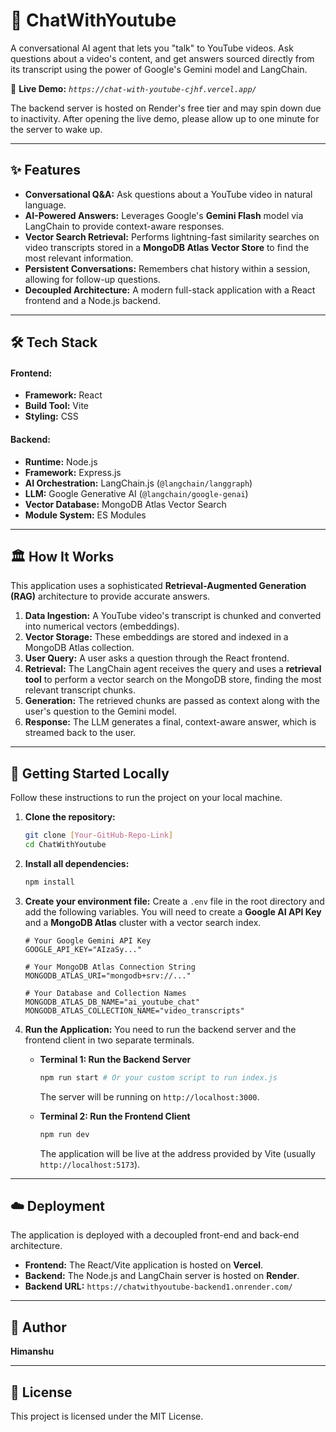 # 💬 ChatWithYoutube

A conversational AI agent that lets you "talk" to YouTube videos. Ask questions about a video's content, and get answers sourced directly from its transcript using the power of Google's Gemini model and LangChain.

🔗 **Live Demo:** *`https://chat-with-youtube-cjhf.vercel.app/`*

The backend server is hosted on Render's free tier and may spin down due to inactivity. After opening the live demo, please allow up to one minute for the server to wake up.

---

## ✨ Features

* **Conversational Q&A:** Ask questions about a YouTube video in natural language.
* **AI-Powered Answers:** Leverages Google's **Gemini Flash** model via LangChain to provide context-aware responses.
* **Vector Search Retrieval:** Performs lightning-fast similarity searches on video transcripts stored in a **MongoDB Atlas Vector Store** to find the most relevant information.
* **Persistent Conversations:** Remembers chat history within a session, allowing for follow-up questions.
* **Decoupled Architecture:** A modern full-stack application with a React frontend and a Node.js backend.

---

## 🛠️ Tech Stack

#### Frontend:
* **Framework:** React
* **Build Tool:** Vite
* **Styling:** CSS

#### Backend:
* **Runtime:** Node.js
* **Framework:** Express.js
* **AI Orchestration:** LangChain.js (`@langchain/langgraph`)
* **LLM:** Google Generative AI (`@langchain/google-genai`)
* **Vector Database:** MongoDB Atlas Vector Search
* **Module System:** ES Modules

---
## 🏛️ How It Works

This application uses a sophisticated **Retrieval-Augmented Generation (RAG)** architecture to provide accurate answers.

1.  **Data Ingestion:** A YouTube video's transcript is chunked and converted into numerical vectors (embeddings).
2.  **Vector Storage:** These embeddings are stored and indexed in a MongoDB Atlas collection.
3.  **User Query:** A user asks a question through the React frontend.
4.  **Retrieval:** The LangChain agent receives the query and uses a **retrieval tool** to perform a vector search on the MongoDB store, finding the most relevant transcript chunks.
5.  **Generation:** The retrieved chunks are passed as context along with the user's question to the Gemini model.
6.  **Response:** The LLM generates a final, context-aware answer, which is streamed back to the user.

---

## 🔧 Getting Started Locally

Follow these instructions to run the project on your local machine.

1.  **Clone the repository:**
    ```bash
    git clone [Your-GitHub-Repo-Link]
    cd ChatWithYoutube
    ```

2.  **Install all dependencies:**
    ```bash
    npm install
    ```

3.  **Create your environment file:**
    Create a `.env` file in the root directory and add the following variables. You will need to create a **Google AI API Key** and a **MongoDB Atlas** cluster with a vector search index.

    ```env
    # Your Google Gemini API Key
    GOOGLE_API_KEY="AIzaSy..."

    # Your MongoDB Atlas Connection String
    MONGODB_ATLAS_URI="mongodb+srv://..."

    # Your Database and Collection Names
    MONGODB_ATLAS_DB_NAME="ai_youtube_chat"
    MONGODB_ATLAS_COLLECTION_NAME="video_transcripts"
    ```

4.  **Run the Application:**
    You need to run the backend server and the frontend client in two separate terminals.

    * **Terminal 1: Run the Backend Server**
        ```bash
        npm run start # Or your custom script to run index.js
        ```
        The server will be running on `http://localhost:3000`.

    * **Terminal 2: Run the Frontend Client**
        ```bash
        npm run dev
        ```
        The application will be live at the address provided by Vite (usually `http://localhost:5173`).

---

## ☁️ Deployment

The application is deployed with a decoupled front-end and back-end architecture.

* **Frontend:** The React/Vite application is hosted on **Vercel**.
* **Backend:** The Node.js and LangChain server is hosted on **Render**.
 * **Backend URL:** `https://chatwithyoutube-backend1.onrender.com/`

---

## 👤 Author

**Himanshu**

---

## 📜 License

This project is licensed under the MIT License.
